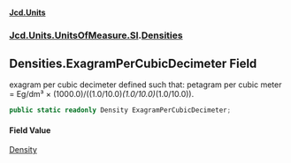#### [Jcd.Units](index.md 'index')
### [Jcd.Units.UnitsOfMeasure.SI](Jcd.Units.UnitsOfMeasure.SI.md 'Jcd.Units.UnitsOfMeasure.SI').[Densities](Densities.md 'Jcd.Units.UnitsOfMeasure.SI.Densities')

## Densities.ExagramPerCubicDecimeter Field

exagram per cubic decimeter defined such that: petagram per cubic meter = Eg/dm³ × (1000.0)/((1.0/10.0)*(1.0/10.0)*(1.0/10.0)).

```csharp
public static readonly Density ExagramPerCubicDecimeter;
```

#### Field Value
[Density](Density.md 'Jcd.Units.UnitTypes.Density')